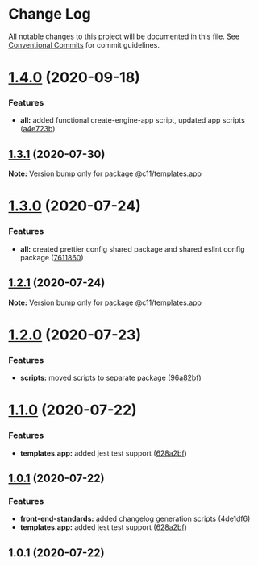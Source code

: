 # Change Log

All notable changes to this project will be documented in this file.
See [Conventional Commits](https://conventionalcommits.org) for commit guidelines.

# [1.4.0](https://bitbucket.org/code11-com/front-end-standards/compare/@c11/templates.app@1.3.1...@c11/templates.app@1.4.0) (2020-09-18)


### Features

* **all:** added functional create-engine-app script, updated app scripts ([a4e723b](https://bitbucket.org/code11-com/front-end-standards/commits/a4e723b07800d7ce426d393f396ed8ffcf1b7bfa))





## [1.3.1](https://bitbucket.org/code11-com/front-end-standards/compare/@c11/templates.app@1.3.0...@c11/templates.app@1.3.1) (2020-07-30)

**Note:** Version bump only for package @c11/templates.app





# [1.3.0](https://bitbucket.org/code11-com/front-end-standards/compare/@c11/templates.app@1.2.1...@c11/templates.app@1.3.0) (2020-07-24)


### Features

* **all:** created prettier config shared package and shared eslint config package ([7611860](https://bitbucket.org/code11-com/front-end-standards/commits/76118604d50ecd25fc369e2ab688cf26db7dfc0c))





## [1.2.1](https://bitbucket.org/code11-com/front-end-standards/compare/@c11/templates.app@1.2.0...@c11/templates.app@1.2.1) (2020-07-24)

**Note:** Version bump only for package @c11/templates.app





# [1.2.0](https://bitbucket.org/code11-com/front-end-standards/compare/@c11/templates.app@1.1.0...@c11/templates.app@1.2.0) (2020-07-23)


### Features

* **scripts:** moved scripts to separate package ([96a82bf](https://bitbucket.org/code11-com/front-end-standards/commits/96a82bf7f42040e4da5438ebb5a41497aae9e02f))





# [1.1.0](https://bitbucket.org/code11-com/front-end-standards/compare/@c11/templates.app@1.0.1...@c11/templates.app@1.1.0) (2020-07-22)


### Features

* **templates.app:** added jest test support ([628a2bf](https://bitbucket.org/code11-com/front-end-standards/commits/628a2bf3b38102817eff919a01348282debff5b3))





## [1.0.1](https://bitbucket.org/code11-com/front-end-standards/compare/@c11/templates.app@1.0.1...@c11/templates.app@1.0.1) (2020-07-22)


### Features

* **front-end-standards:** added changelog generation scripts ([4de1df6](https://bitbucket.org/code11-com/front-end-standards/commits/4de1df6ae0e56c060a7a5efad0187fa9633d4adb))
* **templates.app:** added jest test support ([628a2bf](https://bitbucket.org/code11-com/front-end-standards/commits/628a2bf3b38102817eff919a01348282debff5b3))



## 1.0.1 (2020-07-22)
